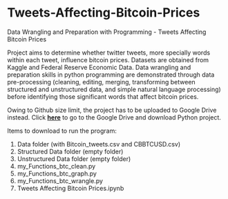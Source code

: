 # Tweets-Affecting-Bitcoin-Prices
Data Wrangling and Preparation with Programming - Tweets Affecting Bitcoin Prices

Project aims to determine whether twitter tweets, more specially words within each tweet, influence bitcoin prices. Datasets are obtained from Kaggle and Federal Reserve Economic Data. Data wrangling and preparation skills in python programming are demonstrated through data pre-processing (cleaning, editing, merging, transforming between structured and unstructured data, and simple natural language processing) before identifying those significant words that affect bitcoin prices.

Owing to Github size limit, the project has to be uploaded to Google Drive instead. Click <b>[here](https://drive.google.com/drive/folders/1a1phKW5u2E70kRPEufCCluQaegW14FVO?usp=sharing)</b> to go to the Google Drive and download Python project.

Items to download to run the program:
1. Data folder (with Bitcoin_tweets.csv and CBBTCUSD.csv)
2. Structured Data folder (empty folder)
3. Unstructured Data folder (empty folder)
4. my_Functions_btc_clean.py
5. my_Functions_btc_graph.py
6. my_Functions_btc_wrangle.py
7. Tweets Affecting Bitcoin Prices.ipynb
